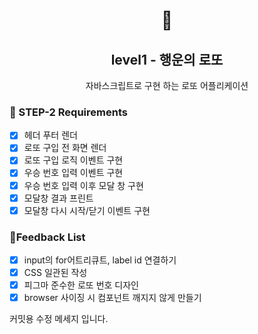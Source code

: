 <h1 align="middle">🎱</h1>
<h2 align="middle">level1 - 행운의 로또</h2>
<p align="middle">자바스크립트로 구현 하는 로또 어플리케이션</p>

### 🚩 STEP-2 Requirements

- [x] 헤더 푸터 렌더
- [x] 로또 구입 전 화면 렌더
- [x] 로또 구입 로직 이벤트 구현
- [x] 우승 번호 입력 이벤트 구현
- [x] 우승 번호 입력 이후 모달 창 구현
- [x] 모달창 결과 프린트
- [x] 모달창 다시 시작/닫기 이벤트 구현

### 🚩Feedback List

- [x] input의 for어트리큐트, label id 연결하기
- [x] CSS 일관된 작성
- [x] 피그마 준수한 로또 번호 디자인
- [x] browser 사이징 시 컴포넌트 깨지지 않게 만들기

커밋용 수정 메세지 입니다.
